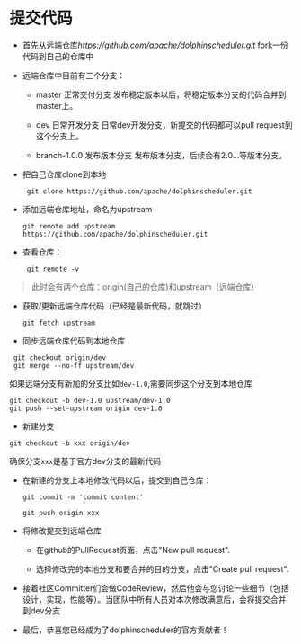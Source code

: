 # 提交代码

* 首先从远端仓库*https://github.com/apache/dolphinscheduler.git* fork一份代码到自己的仓库中

* 远端仓库中目前有三个分支：
    * master 正常交付分支
	   发布稳定版本以后，将稳定版本分支的代码合并到master上。
    
	* dev    日常开发分支
	   日常dev开发分支，新提交的代码都可以pull request到这个分支上。
	   
    * branch-1.0.0 发布版本分支
	   发布版本分支，后续会有2.0...等版本分支。

* 把自己仓库clone到本地
  
    ` git clone https://github.com/apache/dolphinscheduler.git`

*  添加远端仓库地址，命名为upstream

    ` git remote add upstream https://github.com/apache/dolphinscheduler.git `

*  查看仓库：

    ` git remote -v`

> 此时会有两个仓库：origin(自己的仓库)和upstream（远端仓库）

*  获取/更新远端仓库代码（已经是最新代码，就跳过）
  
    ` git fetch upstream `


* 同步远端仓库代码到本地仓库

```
 git checkout origin/dev
 git merge --no-ff upstream/dev
```

如果远端分支有新加的分支比如`dev-1.0`,需要同步这个分支到本地仓库

```
git checkout -b dev-1.0 upstream/dev-1.0
git push --set-upstream origin dev-1.0
```

* 新建分支

```
git checkout -b xxx origin/dev
```

确保分支`xxx`是基于官方dev分支的最新代码


* 在新建的分支上本地修改代码以后，提交到自己仓库：
  
    `git commit -m 'commit content'`
    
    `git push origin xxx`

* 将修改提交到远端仓库

	* 在github的PullRequest页面，点击"New pull request".
	 
	* 选择修改完的本地分支和要合并的目的分支，点击"Create pull request".
	
* 接着社区Committer们会做CodeReview，然后他会与您讨论一些细节（包括设计，实现，性能等）。当团队中所有人员对本次修改满意后，会将提交合并到dev分支

* 最后，恭喜您已经成为了dolphinscheduler的官方贡献者！
